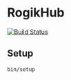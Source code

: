 # RogikHub

[![Build Status](https://travis-ci.org/startapki/ikvn.svg?branch=master)](https://travis-ci.org/startapki/ikvn)

## Setup

```
bin/setup
```

